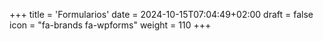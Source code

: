 +++
title = 'Formularios'
date = 2024-10-15T07:04:49+02:00
draft = false
icon = "fa-brands fa-wpforms"
weight = 110
+++









